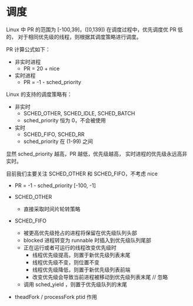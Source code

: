 # 调度

Linux 中 PR 的范围为 [-100,39]，([0,139])
在调度过程中，优先调度优 PR 低的，
对于相同优先级的线程，则根据其调度策略进行调度。

PR 计算公式如下：

* 非实时进程
  * PR = 20 + nice
* 实时进程
  * PR = -1 - sched_priority

Linux 的支持的调度策略有：

* 非实时
  * SCHED_OTHER, SCHED_IDLE, SCHED_BATCH
  * sched_priority 恒为 0，不会被使用
* 实时
  * SCHED_FIFO, SCHED_RR
  * sched_priority 在 (1-99) 之间

显然 sched_priority 越高，PR 越低，优先级越高，
实时进程的优先级永远高非实时。

目前我们主要关注 SCHED_OTHER 和 SCHED_FIFO，不考虑 nice

* PR = -1 - sched_priority [-100, -1]
* SCHED_OTHER
  * 直接采取时间片轮转策略
* SCHED_FIFO
  * 被更高优先级抢占的进程将保留在优先级队列头部
  * blocked 进程转变为 runnable 时插入到优先级队列尾部
  * 正在运行或者可运行的线程改变优先级时
    * 线程优先级提高，则置于新优先级列表末尾
    * 线程优先级不变，则位置不变
    * 线程优先级降低，则置于新优先级列表前端
    * 改变优先级会导致当前进程被移动到优先级列表末尾 // 忽略
  * 调用 sched_yield ，则置于优先级队列的末尾

* theadFork / processFork ptid 作用